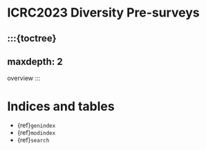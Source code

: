 # ICRC2023 Diversity Pre-surveys

:::{toctree}
---
maxdepth: 2
---
overview
:::



# Indices and tables

* {ref}`genindex`
* {ref}`modindex`
* {ref}`search`
